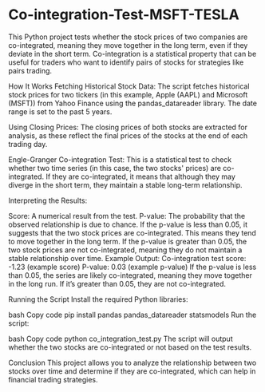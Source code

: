 # Co-integration-Test-MSFT-TESLA
This Python project tests whether the stock prices of two companies are co-integrated, meaning they move together in the long term, even if they deviate in the short term. Co-integration is a statistical property that can be useful for traders who want to identify pairs of stocks for strategies like pairs trading.

How It Works
Fetching Historical Stock Data: The script fetches historical stock prices for two tickers (in this example, Apple (AAPL) and Microsoft (MSFT)) from Yahoo Finance using the pandas_datareader library. The date range is set to the past 5 years.

Using Closing Prices: The closing prices of both stocks are extracted for analysis, as these reflect the final prices of the stocks at the end of each trading day.

Engle-Granger Co-integration Test: This is a statistical test to check whether two time series (in this case, the two stocks' prices) are co-integrated. If they are co-integrated, it means that although they may diverge in the short term, they maintain a stable long-term relationship.

Interpreting the Results:

Score: A numerical result from the test.
P-value: The probability that the observed relationship is due to chance.
If the p-value is less than 0.05, it suggests that the two stock prices are co-integrated. This means they tend to move together in the long term.
If the p-value is greater than 0.05, the two stock prices are not co-integrated, meaning they do not maintain a stable relationship over time.
Example Output:
Co-integration test score: -1.23 (example score)
P-value: 0.03 (example p-value)
If the p-value is less than 0.05, the series are likely co-integrated, meaning they move together in the long run. If it’s greater than 0.05, they are not co-integrated.

Running the Script
Install the required Python libraries:

bash
Copy code
pip install pandas pandas_datareader statsmodels
Run the script:

bash
Copy code
python co_integration_test.py
The script will output whether the two stocks are co-integrated or not based on the test results.

Conclusion
This project allows you to analyze the relationship between two stocks over time and determine if they are co-integrated, which can help in financial trading strategies.
